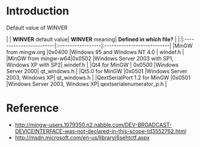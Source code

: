 # Introduction #

Default value of WINVER

| | **WINVER** default value| **WINVER** meaning| **Defined in which file?** |
|:|:------------------------|:------------------|:---------------------------|
|MinGW from mingw.org |0x0400                   |Windows 95 and Windows NT 4.0 | windef.h                   |
|MinGW from mingw-w64|0x0502                   |Windows Server 2003 with SP1, Windows XP with SP2| windef.h                   |
|Qt4 for MinGW | 0x0500                  |Windows Server 2000| qt\_windows.h              |
|Qt5.0 for MinGW |0x0501                   |Windows Server 2003, Windows XP| qt\_windows.h              |
|QextSerialPort 1.2 for MinGW |0x0501                   |Windows Server 2003, Windows XP| qextserialenumerator\_p.h  |

# Reference #

  * http://mingw-users.1079350.n2.nabble.com/DEV-BROADCAST-DEVICEINTERFACE-was-not-declared-in-this-scope-td3552762.html
  * http://msdn.microsoft.com/en-us/library/6sehtctf.aspx
